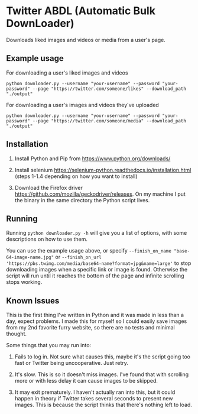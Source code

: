 # Twitter ABDL (Automatic Bulk DownLoader)

Downloads liked images and videos or media from a user's page.

## Example usage

For downloading a user's liked images and videos
```
python downloader.py --username "your-username" --password "your-password" --page "https://twitter.com/someone/likes" --download_path "./output" 
```

For downloading a user's images and videos they've uploaded
```
python downloader.py --username "your-username" --password "your-password" --page "https://twitter.com/someone/media" --download_path "./output" 
```

## Installation

1. Install Python and Pip from https://www.python.org/downloads/

2. Install selenium https://selenium-python.readthedocs.io/installation.html (steps 1-1.4 depending on how you want to install)

3. Download the Firefox driver https://github.com/mozilla/geckodriver/releases. On my machine I put the binary in the same directory the Python script lives.

## Running

Running `python downloader.py -h` will give you a list of options, with some descriptions on how to use them.

You can use the example usage above, or specify `--finish_on_name "base-64-image-name.jpg"` or `--finish_on_url 'https://pbs.twimg.com/media/base64-name?format=jpg&name=large'` to stop downloading images when a specific link or image is found. Otherwise the script will run until it reaches the bottom of the page and infinite scrolling stops working.

## Known Issues

This is the first thing I've written in Python and it was made in less than a day, expect problems. I made this for myself so I could easily save images from my 2nd favorite furry website, so there are no tests and minimal thought.

Some things that you may run into:

1. Fails to log in. Not sure what causes this, maybe it's the script going too fast or Twitter being uncooperative. Just retry.

2. It's slow. This is so it doesn't miss images. I've found that with scrolling more or with less delay it can cause images to be skipped.

3. It may exit prematurely. I haven't actually ran into this, but it could happen in theory if Twitter takes several seconds to present new images. This is because the script thinks that there's nothing left to load.

